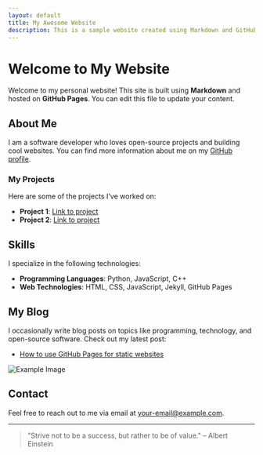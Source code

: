 ```yaml
---
layout: default
title: My Awesome Website
description: This is a sample website created using Markdown and GitHub Pages.
---
```


# Welcome to My Website

Welcome to my personal website! This site is built using **Markdown** and hosted on **GitHub Pages**. You can edit this file to update your content.

## About Me

I am a software developer who loves open-source projects and building cool websites. You can find more information about me on my [GitHub profile](https://github.com/yourusername).

### My Projects

Here are some of the projects I've worked on:

- **Project 1**: [Link to project](https://github.com/yourusername/project1)
- **Project 2**: [Link to project](https://github.com/yourusername/project2)

## Skills

I specialize in the following technologies:

- **Programming Languages**: Python, JavaScript, C++
- **Web Technologies**: HTML, CSS, JavaScript, Jekyll, GitHub Pages

## My Blog

I occasionally write blog posts on topics like programming, technology, and open-source software. Check out my latest post:

- [How to use GitHub Pages for static websites](https://yourusername.github.io/your-post)

![Example Image](https://via.placeholder.com/600x300)

## Contact

Feel free to reach out to me via email at [your-email@example.com](mailto:your-email@example.com).

---

> "Strive not to be a success, but rather to be of value." – Albert Einstein